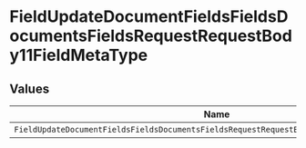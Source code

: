 # FieldUpdateDocumentFieldsFieldsDocumentsFieldsRequestRequestBody11FieldMetaType


## Values

| Name                                                                                      | Value                                                                                     |
| ----------------------------------------------------------------------------------------- | ----------------------------------------------------------------------------------------- |
| `FieldUpdateDocumentFieldsFieldsDocumentsFieldsRequestRequestBody11FieldMetaTypeDropdown` | dropdown                                                                                  |